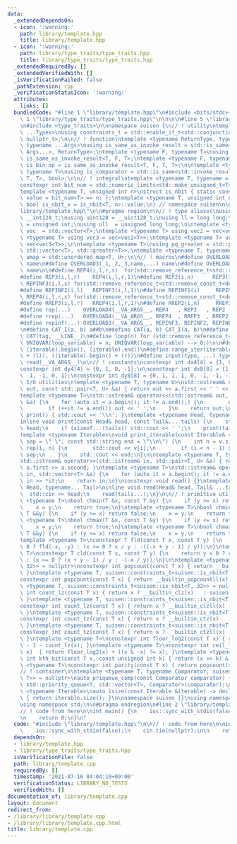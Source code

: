 ```yaml
---
data:
  _extendedDependsOn:
  - icon: ':warning:'
    path: library/template.hpp
    title: library/template.hpp
  - icon: ':warning:'
    path: library/type_traits/type_traits.hpp
    title: library/type_traits/type_traits.hpp
  _extendedRequiredBy: []
  _extendedVerifiedWith: []
  _isVerificationFailed: false
  _pathExtension: cpp
  _verificationStatusIcon: ':warning:'
  attributes:
    links: []
  bundledCode: "#line 1 \"library/template.hpp\"\n#include <bits/stdc++.h>\n#line\
    \ 1 \"library/type_traits/type_traits.hpp\"\n\n\n\n#line 5 \"library/type_traits/type_traits.hpp\"\
    \n#include <type_traits>\n\nnamespace suisen {\n// ! utility\ntemplate <typename\
    \ ...Types>\nusing constraints_t = std::enable_if_t<std::conjunction_v<Types...>,\
    \ nullptr_t>;\n\n// ! function\ntemplate <typename ReturnType, typename Callable,\
    \ typename ...Args>\nusing is_same_as_invoke_result = std::is_same<std::invoke_result_t<Callable,\
    \ Args...>, ReturnType>;\ntemplate <typename F, typename T>\nusing is_uni_op =\
    \ is_same_as_invoke_result<T, F, T>;\ntemplate <typename F, typename T>\nusing\
    \ is_bin_op = is_same_as_invoke_result<T, F, T, T>;\n\ntemplate <typename Comparator,\
    \ typename T>\nusing is_comparator = std::is_same<std::invoke_result_t<Comparator,\
    \ T, T>, bool>;\n\n// ! integral\ntemplate <typename T, typename = constraints_t<std::is_integral<T>>>\n\
    constexpr int bit_num = std::numeric_limits<std::make_unsigned_t<T>>::digits;\n\
    template <typename T, unsigned int n>\nstruct is_nbit { static constexpr bool\
    \ value = bit_num<T> == n; };\ntemplate <typename T, unsigned int n>\nstatic constexpr\
    \ bool is_nbit_v = is_nbit<T, n>::value;\n} // namespace suisen\n\n\n#line 3 \"\
    library/template.hpp\"\n\n#pragma region\n\n// ! type aliases\nusing int128 =\
    \ __int128_t;\nusing uint128 = __uint128_t;\nusing ll = long long;\nusing uint\
    \ = unsigned int;\nusing ull  = unsigned long long;\n\ntemplate <typename T> using\
    \ vec  = std::vector<T>;\ntemplate <typename T> using vec2 = vec<vec <T>>;\ntemplate\
    \ <typename T> using vec3 = vec<vec2<T>>;\ntemplate <typename T> using vec4 =\
    \ vec<vec3<T>>;\n\ntemplate <typename T>\nusing pq_greater = std::priority_queue<T,\
    \ std::vector<T>, std::greater<T>>;\ntemplate <typename T, typename U>\nusing\
    \ umap = std::unordered_map<T, U>;\n\n// ! macros\n#define OVERLOAD2(_1,_2,name,...)\
    \ name\n#define OVERLOAD3(_1,_2,_3,name,...) name\n#define OVERLOAD4(_1,_2,_3,_4,name,...)\
    \ name\n\n#define REP4(i,l,r,s)  for(std::remove_reference_t<std::remove_const_t<decltype(r)>>i=(l);i<(r);i+=(s))\n\
    #define REP3(i,l,r)    REP4(i,l,r,1)\n#define REP2(i,n)      REP3(i,0,n)\n#define\
    \ REPINF3(i,l,s) for(std::remove_reference_t<std::remove_const_t<decltype(l)>>i=(l);;i+=(s))\n\
    #define REPINF2(i,l)   REPINF3(i,l,1)\n#define REPINF1(i)     REPINF2(i,0)\n#define\
    \ RREP4(i,l,r,s) for(std::remove_reference_t<std::remove_const_t<decltype(r)>>i=(l)+fld((r)-(l)-1,s)*(s);i>=(l);i-=(s))\n\
    #define RREP3(i,l,r)   RREP4(i,l,r,1)\n#define RREP2(i,n)     RREP3(i,0,n)\n\n\
    #define rep(...)    OVERLOAD4(__VA_ARGS__, REP4   , REP3   , REP2   )(__VA_ARGS__)\n\
    #define rrep(...)   OVERLOAD4(__VA_ARGS__, RREP4  , RREP3  , RREP2  )(__VA_ARGS__)\n\
    #define repinf(...) OVERLOAD3(__VA_ARGS__, REPINF3, REPINF2, REPINF1)(__VA_ARGS__)\n\
    \n#define CAT_I(a, b) a##b\n#define CAT(a, b) CAT_I(a, b)\n#define UNIQVAR(tag)\
    \ CAT(tag, __LINE__)\n#define loop(n) for (std::remove_reference_t<std::remove_const_t<decltype(n)>>\
    \ UNIQVAR(loop_variable) = n; UNIQVAR(loop_variable) --> 0;)\n\n#define all(iterable)\
    \ (iterable).begin(), (iterable).end()\n#define range_iter(iterable, l, r) ((iterable).begin()\
    \ + (l)), ((iterable).begin() + (r))\n#define input(type, ...) type __VA_ARGS__;\
    \ read(__VA_ARGS__)\n\n// ! constants\nconstexpr int dx4[4] = {1, 0, -1, 0};\n\
    constexpr int dy4[4] = {0, 1, 0, -1};\n\nconstexpr int dx8[8] = {1, 1, 0, -1,\
    \ -1, -1, 0, 1};\nconstexpr int dy8[8] = {0, 1, 1, 1, 0, -1, -1, -1};\n\n// !\
    \ I/O utilities\ntemplate <typename T, typename U>\nstd::ostream& operator<<(std::ostream&\
    \ out, const std::pair<T, U> &a) { return out << a.first << ' ' << a.second; }\n\
    template <typename T>\nstd::ostream& operator<<(std::ostream& out, const std::vector<T>\
    \ &a) {\n    for (auto it = a.begin(); it != a.end();) {\n        out << *it;\n\
    \        if (++it != a.end()) out << ' ';\n    }\n    return out;\n}\ninline void\
    \ print() { std::cout << '\\n'; }\ntemplate <typename Head, typename... Tail>\n\
    inline void print(const Head& head, const Tail&... tails) {\n    std::cout <<\
    \ head;\n    if (sizeof...(tails)) std::cout << ' ';\n    print(tails...);\n}\n\
    template <typename Iterable>\nvoid print_iterable(const Iterable& v, const std::string\
    \ sep = \" \", const std::string end = \"\\n\") {\n    int n = v.size();\n   \
    \ rep(i, n) {\n        std::cout << v[i];\n        if (i < n - 1) std::cout <<\
    \ sep;\n    }\n    std::cout << end;\n}\n\ntemplate <typename T, typename U>\n\
    std::istream& operator>>(std::istream& in, std::pair<T, U> &a) { return in >>\
    \ a.first >> a.second; }\ntemplate <typename T>\nstd::istream& operator>>(std::istream&\
    \ in, std::vector<T> &a) {\n    for (auto it = a.begin(); it != a.end(); ++it)\
    \ in >> *it;\n    return in;\n}\nconstexpr void read() {}\ntemplate <typename\
    \ Head, typename... Tail>\ninline void read(Head& head, Tail& ...tails) {\n  \
    \  std::cin >> head;\n    read(tails...);\n}\n\n// ! primitive utilities\n\ntemplate\
    \ <typename T>\nbool chmin(T &x, const T &y) {\n    if (y >= x) return false;\n\
    \    x = y;\n    return true;\n}\ntemplate <typename T>\nbool chmin(T &x, const\
    \ T &&y) {\n    if (y >= x) return false;\n    x = y;\n    return true;\n}\ntemplate\
    \ <typename T>\nbool chmax(T &x, const T &y) {\n    if (y <= x) return false;\n\
    \    x = y;\n    return true;\n}\ntemplate <typename T>\nbool chmax(T &x, const\
    \ T &&y) {\n    if (y <= x) return false;\n    x = y;\n    return true;\n}\n\n\
    template <typename T>\nconstexpr T fld(const T x, const T y) {\n    return y <\
    \ 0 ? fld(-x, -y) : (x >= 0 ? x / y : -((-x + y - 1) / y));\n}\ntemplate <typename\
    \ T>\nconstexpr T cld(const T x, const T y) {\n    return y < 0 ? cld(-x, -y)\
    \ : (x >= 0 ? (x + y - 1) / y : -(-x / y));\n}\n\ntemplate <typename T, suisen::constraints_t<suisen::is_nbit<T,\
    \ 32>> = nullptr>\nconstexpr int popcount(const T x) { return __builtin_popcount(x);\
    \ }\ntemplate <typename T, suisen::constraints_t<suisen::is_nbit<T, 64>> = nullptr>\n\
    constexpr int popcount(const T x) { return __builtin_popcountll(x); }\ntemplate\
    \ <typename T, suisen::constraints_t<suisen::is_nbit<T, 32>> = nullptr>\nconstexpr\
    \ int count_lz(const T x) { return x ? __builtin_clz(x)   : suisen::bit_num<T>;\
    \ }\ntemplate <typename T, suisen::constraints_t<suisen::is_nbit<T, 64>> = nullptr>\n\
    constexpr int count_lz(const T x) { return x ? __builtin_clzll(x) : suisen::bit_num<T>;\
    \ }\ntemplate <typename T, suisen::constraints_t<suisen::is_nbit<T, 32>> = nullptr>\n\
    constexpr int count_tz(const T x) { return x ? __builtin_ctz(x)   : suisen::bit_num<T>;\
    \ }\ntemplate <typename T, suisen::constraints_t<suisen::is_nbit<T, 64>> = nullptr>\n\
    constexpr int count_tz(const T x) { return x ? __builtin_ctzll(x) : suisen::bit_num<T>;\
    \ }\ntemplate <typename T>\nconstexpr int floor_log2(const T x) { return suisen::bit_num<T>\
    \ - 1 - count_lz(x); }\ntemplate <typename T>\nconstexpr int ceil_log2(const T\
    \ x)  { return floor_log2(x) + ((x & -x) != x); }\ntemplate <typename T>\nconstexpr\
    \ int kth_bit(const T x, const unsigned int k) { return (x >> k) & 1; }\ntemplate\
    \ <typename T>\nconstexpr int parity(const T x) { return popcount(x) & 1; }\n\n\
    // ! container\n\ntemplate <typename T, typename Comparator, suisen::constraints_t<suisen::is_comparator<Comparator,\
    \ T>> = nullptr>\nauto priqueue_comp(const Comparator comparator) {\n    return\
    \ std::priority_queue<T, std::vector<T>, Comparator>(comparator);\n}\n\ntemplate\
    \ <typename Iterable>\nauto isize(const Iterable &iterable) -> decltype(int(iterable.size()))\
    \ { return iterable.size(); }\n\nnamespace suisen {}\nusing namespace suisen;\n\
    using namespace std;\n\n#pragma endregion\n#line 2 \"library/template.cpp\"\n\n\
    // ! code from here\n\nint main() {\n    ios::sync_with_stdio(false);\n    cin.tie(nullptr);\n\
    \n    return 0;\n}\n"
  code: "#include \"library/template.hpp\"\n\n// ! code from here\n\nint main() {\n\
    \    ios::sync_with_stdio(false);\n    cin.tie(nullptr);\n\n    return 0;\n}"
  dependsOn:
  - library/template.hpp
  - library/type_traits/type_traits.hpp
  isVerificationFile: false
  path: library/template.cpp
  requiredBy: []
  timestamp: '2021-07-16 04:04:10+09:00'
  verificationStatus: LIBRARY_NO_TESTS
  verifiedWith: []
documentation_of: library/template.cpp
layout: document
redirect_from:
- /library/library/template.cpp
- /library/library/template.cpp.html
title: library/template.cpp
---
```

